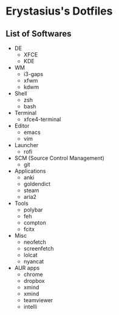 # Erystasius's Dotfiles

## List of Softwares

- DE
    - XFCE
    - KDE
- WM
    - i3-gaps
    - xfwm
    - kdwm
- Shell
    - zsh
    - bash
- Terminal
    - xfce4-terminal
- Editor
    - emacs
    - vim
- Launcher
    - rofi
- SCM (Source Control Management)
    - git
- Applications
    - anki
    - goldendict
    - steam
    - aria2
- Tools
    - polybar 
    - feh
    - compton
    - fcitx
- Misc
    - neofetch
    - screenfetch
    - lolcat
    - nyancat
- AUR apps
    - chrome
    - dropbox
    - xmind
    - xmind
    - teamviewer
    - intelli
